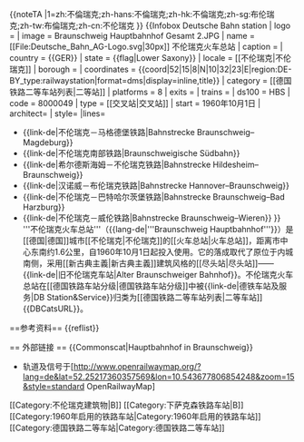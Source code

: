 {{noteTA
|1=zh:不倫瑞克;zh-hans:不倫瑞克;zh-hk:不倫瑞克;zh-sg:布伦瑞克;zh-tw:布倫瑞克;zh-cn:不伦瑞克
}}
{{Infobox Deutsche Bahn station
| logo            = 
| image           = Braunschweig Hauptbahnhof Gesamt 2.JPG
| name            =  [[File:Deutsche_Bahn_AG-Logo.svg|30px]] 不伦瑞克火车总站
| caption         = 
| country         = {{GER}}
| state           = {{flag|Lower Saxony}}
| locale          = [[不伦瑞克|不伦瑞克]]
| borough         = 
| coordinates     = {{coord|52|15|8|N|10|32|23|E|region:DE-BY_type:railwaystation|format=dms|display=inline,title}}
| category        = [[德国铁路二等车站列表|二等站]]
| platforms       = 8
| exits           = 
| trains          = 
| ds100           = HBS
| code            = 8000049
| type            = [[交叉站|交叉站]]
| start           = 1960年10月1日
| architect=
| style= 
|lines=
* {{link-de|不伦瑞克－马格德堡铁路|Bahnstrecke Braunschweig–Magdeburg}}
* {{link-de|不伦瑞克南部铁路|Braunschweigische Südbahn}}
* {{link-de|希尔德斯海姆－不伦瑞克铁路|Bahnstrecke Hildesheim–Braunschweig}}
* {{link-de|汉诺威－布伦瑞克铁路|Bahnstrecke Hannover–Braunschweig}}
* {{link-de|不伦瑞克－巴特哈尔茨堡铁路|Bahnstrecke Braunschweig–Bad Harzburg}}
* {{link-de|不伦瑞克－威伦铁路|Bahnstrecke Braunschweig–Wieren}}
}}
'''不伦瑞克火车总站'''（{{lang-de|'''Braunschweig Hauptbahnhof'''}}）是[[德国|德国]]城市[[不伦瑞克|不伦瑞克]]的[[火车总站|火车总站]]，距离市中心东南约1.6公里，自1960年10月1日起投入使用。它的落成取代了原位于内城南侧，采用[[新古典主義|新古典主義]]建筑风格的[[尽头站|尽头站]]——{{link-de|旧不伦瑞克车站|Alter Braunschweiger Bahnhof}}。不伦瑞克火车总站在[[德国铁路车站分级|德国铁路车站分级]]中被{{link-de|德铁车站及服务|DB Station&Service}}归类为[[德国铁路二等车站列表|二等车站]]<ref name =categories >{{DBCatsURL}}</ref>。

==参考资料==
{{reflist}}

== 外部链接 ==
{{Commonscat|Hauptbahnhof in Braunschweig}}
* 轨道及信号于[http://www.openrailwaymap.org/?lang=de&lat=52.25217360357569&lon=10.543677806854248&zoom=15&style=standard OpenRailwayMap]

[[Category:不伦瑞克建筑物|B]]
[[Category:下萨克森铁路车站|B]]
[[Category:1960年启用的铁路车站|Category:1960年启用的铁路车站]]
[[Category:德国铁路二等车站|Category:德国铁路二等车站]]
